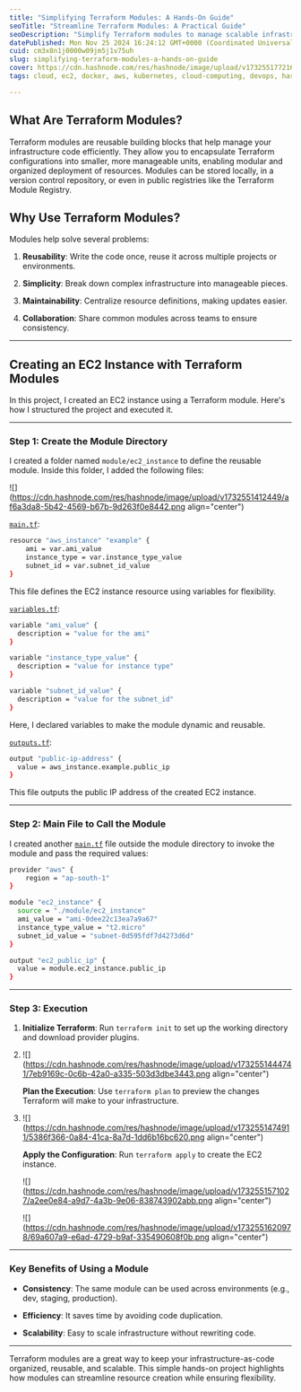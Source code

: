 ```yaml
---
title: "Simplifying Terraform Modules: A Hands-On Guide"
seoTitle: "Streamline Terraform Modules: A Practical Guide"
seoDescription: "Simplify Terraform modules to manage scalable infrastructure with our step-by-step guide on creating reusable EC2 instances"
datePublished: Mon Nov 25 2024 16:24:12 GMT+0000 (Coordinated Universal Time)
cuid: cm3x8n1j0000w09jm5j1v75uh
slug: simplifying-terraform-modules-a-hands-on-guide
cover: https://cdn.hashnode.com/res/hashnode/image/upload/v1732551772163/a300e606-27a1-4b1a-b5f4-f8e7380bc838.png
tags: cloud, ec2, docker, aws, kubernetes, cloud-computing, devops, hashnode, terraform, jenkins, 2articles1week, ci-cd, 90daysofdevops, 90daysofdevops-chanllenge, tws

---
```


## What Are Terraform Modules?

Terraform modules are reusable building blocks that help manage your infrastructure code efficiently. They allow you to encapsulate Terraform configurations into smaller, more manageable units, enabling modular and organized deployment of resources. Modules can be stored locally, in a version control repository, or even in public registries like the Terraform Module Registry.

## Why Use Terraform Modules?

Modules help solve several problems:

1. **Reusability**: Write the code once, reuse it across multiple projects or environments.
    
2. **Simplicity**: Break down complex infrastructure into manageable pieces.
    
3. **Maintainability**: Centralize resource definitions, making updates easier.
    
4. **Collaboration**: Share common modules across teams to ensure consistency.
    

---

## Creating an EC2 Instance with Terraform Modules

In this project, I created an EC2 instance using a Terraform module. Here's how I structured the project and executed it.

---

### Step 1: Create the Module Directory

I created a folder named `module/ec2_instance` to define the reusable module. Inside this folder, I added the following files:

![](https://cdn.hashnode.com/res/hashnode/image/upload/v1732551412449/af6a3da8-5b42-4569-b67b-9d263f0e8442.png align="center")

[`main.tf`](http://main.tf):

```bash
resource "aws_instance" "example" {
    ami = var.ami_value
    instance_type = var.instance_type_value
    subnet_id = var.subnet_id_value
}
```

This file defines the EC2 instance resource using variables for flexibility.

[`variables.tf`](http://variables.tf):

```bash
variable "ami_value" {
  description = "value for the ami"
}

variable "instance_type_value" {
  description = "value for instance type"
}

variable "subnet_id_value" {
  description = "value for the subnet_id"
}
```

Here, I declared variables to make the module dynamic and reusable.

[`outputs.tf`](http://outputs.tf):

```bash
output "public-ip-address" {
  value = aws_instance.example.public_ip
}
```

This file outputs the public IP address of the created EC2 instance.

---

### Step 2: Main File to Call the Module

I created another [`main.tf`](http://main.tf) file outside the module directory to invoke the module and pass the required values:

```bash
provider "aws" {
    region = "ap-south-1"
}

module "ec2_instance" {
  source = "./module/ec2_instance"
  ami_value = "ami-0dee22c13ea7a9a67"
  instance_type_value = "t2.micro"
  subnet_id_value = "subnet-0d595fdf7d4273d6d"
}

output "ec2_public_ip" {
  value = module.ec2_instance.public_ip
}
```

---

### Step 3: Execution

1. **Initialize Terraform**: Run `terraform init` to set up the working directory and download provider plugins.
    
2. ![](https://cdn.hashnode.com/res/hashnode/image/upload/v1732551444741/7eb9169c-0c6b-42a0-a335-503d3dbe3443.png align="center")
    
    **Plan the Execution**: Use `terraform plan` to preview the changes Terraform will make to your infrastructure.
    
3. ![](https://cdn.hashnode.com/res/hashnode/image/upload/v1732551474911/5386f366-0a84-41ca-8a7d-1dd6b16bc620.png align="center")
    
    **Apply the Configuration**: Run `terraform apply` to create the EC2 instance.
    
    ![](https://cdn.hashnode.com/res/hashnode/image/upload/v1732551571027/a2ee0e84-a9d7-4a3b-9e06-838743902abb.png align="center")
    
    ![](https://cdn.hashnode.com/res/hashnode/image/upload/v1732551620978/69a607a9-e6ad-4729-b9af-335490608f0b.png align="center")
    

---

### Key Benefits of Using a Module

* **Consistency**: The same module can be used across environments (e.g., dev, staging, production).
    
* **Efficiency**: It saves time by avoiding code duplication.
    
* **Scalability**: Easy to scale infrastructure without rewriting code.
    

---

Terraform modules are a great way to keep your infrastructure-as-code organized, reusable, and scalable. This simple hands-on project highlights how modules can streamline resource creation while ensuring flexibility.